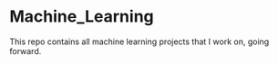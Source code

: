 # Machine_Learning
This repo contains all machine learning projects that I work on, going forward. 
